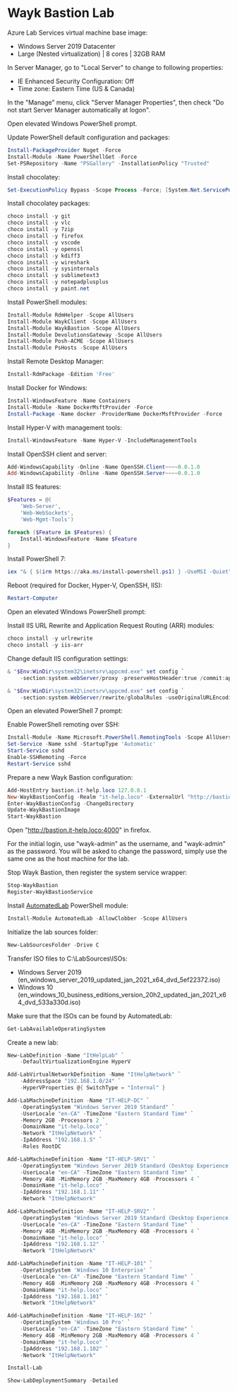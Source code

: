
# Wayk Bastion Lab

Azure Lab Services virtual machine base image:

 * Windows Server 2019 Datacenter
 * Large (Nested virtualization) | 8 cores | 32GB RAM

In Server Manager, go to "Local Server" to change to following properties:

 * IE Enhanced Security Configuration: Off
 * Time zone: Eastern Time (US & Canada)

In the "Manage" menu, click "Server Manager Properties", then check "Do not start Server Manager automatically at logon".

Open elevated Windows PowerShell prompt.

Update PowerShell default configuration and packages:

```powershell
Install-PackageProvider Nuget -Force
Install-Module -Name PowerShellGet -Force
Set-PSRepository -Name "PSGallery" -InstallationPolicy "Trusted"
```

Install chocolatey:

```powershell
Set-ExecutionPolicy Bypass -Scope Process -Force; [System.Net.ServicePointManager]::SecurityProtocol = [System.Net.ServicePointManager]::SecurityProtocol -bor 3072; iex ((New-Object System.Net.WebClient).DownloadString('https://chocolatey.org/install.ps1'))
```

Install chocolatey packages:

```powershell
choco install -y git
choco install -y vlc
choco install -y 7zip
choco install -y firefox
choco install -y vscode
choco install -y openssl
choco install -y kdiff3
choco install -y wireshark
choco install -y sysinternals
choco install -y sublimetext3
choco install -y notepadplusplus
choco install -y paint.net
```

Install PowerShell modules:

```powershell
Install-Module RdmHelper -Scope AllUsers
Install-Module WaykClient -Scope AllUsers
Install-Module WaykBastion -Scope AllUsers
Install-Module DevolutionsGateway -Scope AllUsers
Install-Module Posh-ACME -Scope AllUsers
Install-Module PsHosts -Scope AllUsers
```

Install Remote Desktop Manager:

```powershell
Install-RdmPackage -Edition 'Free'
```

Install Docker for Windows:

```powershell
Install-WindowsFeature -Name Containers
Install-Module -Name DockerMsftProvider -Force
Install-Package -Name docker -ProviderName DockerMsftProvider -Force
```

Install Hyper-V with management tools:

```powershell
Install-WindowsFeature -Name Hyper-V -IncludeManagementTools
```

Install OpenSSH client and server:

```powershell
Add-WindowsCapability -Online -Name OpenSSH.Client~~~~0.0.1.0
Add-WindowsCapability -Online -Name OpenSSH.Server~~~~0.0.1.0
```

Install IIS features:

```powershell
$Features = @(
    'Web-Server',
    'Web-WebSockets',
    'Web-Mgmt-Tools')

foreach ($Feature in $Features) {
    Install-WindowsFeature -Name $Feature
}
```

Install PowerShell 7:

```powershell
iex "& { $(irm https://aka.ms/install-powershell.ps1) } -UseMSI -Quiet"
```

Reboot (required for Docker, Hyper-V, OpenSSH, IIS):

```powershell
Restart-Computer
```

Open an elevated Windows PowerShell prompt:

Install IIS URL Rewrite and Application Request Routing (ARR) modules:

```powershell
choco install -y urlrewrite
choco install -y iis-arr
```

Change default IIS configuration settings:

```powershell
& "$Env:WinDir\system32\inetsrv\appcmd.exe" set config `
    -section:system.webServer/proxy -preserveHostHeader:true /commit:apphost

& "$Env:WinDir\system32\inetsrv\appcmd.exe" set config `
    -section:system.WebServer/rewrite/globalRules -useOriginalURLEncoding:false /commit:apphost
```

Open an elevated PowerShell 7 prompt:

Enable PowerShell remoting over SSH:

```powershell
Install-Module -Name Microsoft.PowerShell.RemotingTools -Scope AllUsers
Set-Service -Name sshd -StartupType 'Automatic'
Start-Service sshd
Enable-SSHRemoting -Force
Restart-Service sshd
```

Prepare a new Wayk Bastion configuration:

```powershell
Add-HostEntry bastion.it-help.loco 127.0.0.1
New-WaykBastionConfig -Realm "it-help.loco" -ExternalUrl "http://bastion.it-help.loco:4000"
Enter-WaykBastionConfig -ChangeDirectory
Update-WaykBastionImage
Start-WaykBastion
```

Open "http://bastion.it-help.loco:4000" in firefox.

For the initial login, use "wayk-admin" as the username, and "wayk-admin" as the password. You will be asked to change the password, simply use the same one as the host machine for the lab.

Stop Wayk Bastion, then register the system service wrapper:

```powershell
Stop-WaykBastion
Register-WaykBastionService
```

Install [AutomatedLab](https://automatedlab.org/) PowerShell module:

```powershell
Install-Module AutomatedLab -AllowClobber -Scope AllUsers
```

Initialize the lab sources folder:

```powershell
New-LabSourcesFolder -Drive C
```

Transfer ISO files to C:\LabSources\ISOs:

 * Windows Server 2019 (en_windows_server_2019_updated_jan_2021_x64_dvd_5ef22372.iso)
 * Windows 10 (en_windows_10_business_editions_version_20h2_updated_jan_2021_x64_dvd_533a330d.iso)

Make sure that the ISOs can be found by AutomatedLab:

```powershell
Get-LabAvailableOperatingSystem
```

Create a new lab:

```powershell
New-LabDefinition -Name "ItHelpLab" `
    -DefaultVirtualizationEngine HyperV

Add-LabVirtualNetworkDefinition -Name "ItHelpNetwork" `
    -AddressSpace "192.168.1.0/24" `
    -HyperVProperties @{ SwitchType = "Internal" }

Add-LabMachineDefinition -Name "IT-HELP-DC" `
    -OperatingSystem "Windows Server 2019 Standard" `
    -UserLocale "en-CA" -TimeZone "Eastern Standard Time" `
    -Memory 2GB -Processors 2 `
    -DomainName "it-help.loco" `
    -Network "ItHelpNetwork" `
    -IpAddress "192.168.1.5" `
    -Roles RootDC

Add-LabMachineDefinition -Name "IT-HELP-SRV1" `
    -OperatingSystem "Windows Server 2019 Standard (Desktop Experience)" `
    -UserLocale "en-CA" -TimeZone "Eastern Standard Time" `
    -Memory 4GB -MinMemory 2GB -MaxMemory 4GB -Processors 4 `
    -DomainName "it-help.loco" `
    -IpAddress "192.168.1.11" `
    -Network "ItHelpNetwork"

Add-LabMachineDefinition -Name "IT-HELP-SRV2" `
    -OperatingSystem "Windows Server 2019 Standard (Desktop Experience)" `
    -UserLocale "en-CA" -TimeZone "Eastern Standard Time" `
    -Memory 4GB -MinMemory 2GB -MaxMemory 4GB -Processors 4 `
    -DomainName "it-help.loco" `
    -IpAddress "192.168.1.12" `
    -Network "ItHelpNetwork"

Add-LabMachineDefinition -Name "IT-HELP-101" `
    -OperatingSystem 'Windows 10 Enterprise' `
    -UserLocale "en-CA" -TimeZone "Eastern Standard Time" `
    -Memory 4GB -MinMemory 2GB -MaxMemory 4GB -Processors 4 `
    -DomainName "it-help.loco" `
    -IpAddress "192.168.1.101" `
    -Network "ItHelpNetwork"

Add-LabMachineDefinition -Name "IT-HELP-102" `
    -OperatingSystem 'Windows 10 Pro' `
    -UserLocale "en-CA" -TimeZone "Eastern Standard Time" `
    -Memory 4GB -MinMemory 2GB -MaxMemory 4GB -Processors 4 `
    -DomainName "it-help.loco" `
    -IpAddress "192.168.1.102" `
    -Network "ItHelpNetwork"

Install-Lab

Show-LabDeploymentSummary -Detailed
```
